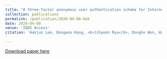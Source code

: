 ```yaml
---
title: "A three-factor anonymous user authentication scheme for Internet of Things environments"
collection: publications
permalink: /publication/2020-04-08-Hak
date: 2020-04-08
venue: 'IEEE Access'
citation: 'Hakjun Lee, Dongwoo Kang, <b>Jihyeon Ryu</b>, Dongho Won, Hyoungshick Kim, Youngsook Lee. (2020). "A three-factor anonymous user authentication scheme for Internet of Things environments." <i>Journal of Information Security and Applications</i>. 52(6).
'
---
```


[Download paper here](http://janicejihyeon.github.io/files/hak2020.pdf)
